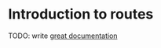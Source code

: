 # Introduction to routes

TODO: write [great documentation](http://jacobian.org/writing/what-to-write/)
